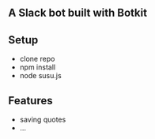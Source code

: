 A Slack bot built with Botkit
-----------------------------


## Setup

- clone repo
- npm install
- node susu.js


## Features

- saving quotes
- ...
